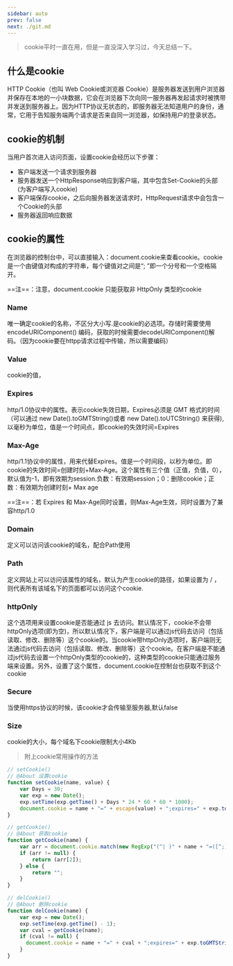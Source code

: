 ```yaml
---
sidebar: auto
prev: false
next: ./git.md
---
```



> cookie平时一直在用，但是一直没深入学习过，今天总结一下。

## 什么是cookie

HTTP Cookie（也叫 Web Cookie或浏览器 Cookie）是服务器发送到用户浏览器并保存在本地的一小块数据，它会在浏览器下次向同一服务器再发起请求时被携带并发送到服务器上。因为HTTP协议无状态的，即服务器无法知道用户的身份，通常，它用于告知服务端两个请求是否来自同一浏览器，如保持用户的登录状态。

## cookie的机制

当用户首次进入访问页面，设置cookie会经历以下步骤：

* 客户端发送一个请求到服务器 
* 服务器发送一个HttpResponse响应到客户端，其中包含Set-Cookie的头部(为客户端写入cookie) 
* 客户端保存cookie，之后向服务器发送请求时，HttpRequest请求中会包含一个Cookie的头部 
* 服务器返回响应数据

## cookie的属性

在浏览器的控制台中，可以直接输入：document.cookie来查看cookie。cookie是一个由键值对构成的字符串，每个键值对之间是“; ”即一个分号和一个空格隔开。

==注==：注意，document.cookie 只能获取非 HttpOnly 类型的cookie

### Name

唯一确定cookie的名称，不区分大小写.是cookie的必选项。存储时需要使用encodeURIComponent() 编码，获取的时候需要decodeURIComponent()解码。（因为cookie要在httpp请求过程中传输，所以需要编码）

### Value

cookie的值，



### Expires

http/1.0协议中的属性。表示cookie失效日期，Expires必须是 GMT 格式的时间（可以通过 new Date().toGMTString()或者 new Date().toUTCString() 来获得),以毫秒为单位，值是一个时间点，即cookie的失效时间=Expires

### Max-Age

http/1.1协议中的属性，用来代替Expires。值是一个时间段，以秒为单位。即cookie的失效时间=创建时刻+Max-Age。这个属性有三个值（正值，负值，0），默认值为-1，即有效期为session.负数：有效期session；0：删除cookie；正数：有效期为创建时刻+ Max age


==注==：若 Expires 和 Max-Age同时设置，则Max-Age生效，同时设置为了兼容http/1.0


### Domain

定义可以访问该cookie的域名，配合Path使用

### Path

定义网站上可以访问该属性的域名，默认为产生cookie的路径，如果设置为 / ，则代表所有该域名下的页面都可以访问这个cookie.


### httpOnly

这个选项用来设置cookie是否能通过 js 去访问。默认情况下，cookie不会带httpOnly选项(即为空)，所以默认情况下，客户端是可以通过js代码去访问（包括读取、修改、删除等）这个cookie的。当cookie带httpOnly选项时，客户端则无法通过js代码去访问（包括读取、修改、删除等）这个cookie。在客户端是不能通过js代码去设置一个httpOnly类型的cookie的，这种类型的cookie只能通过服务端来设置。另外，设置了这个属性，document.cookie在控制台也获取不到这个cookie

### Secure

当使用https协议的时候，该cookie才会传输至服务器,默认false

### Size

cookie的大小，每个域名下cookie限制大小4Kb

> 附上cookie常用操作的方法

```js
// setCookie()
// @About 设置cookie
function setCookie(name, value) {
    var Days = 30;
    var exp = new Date();
    exp.setTime(exp.getTime() + Days * 24 * 60 * 60 * 1000);
    document.cookie = name + "=" + escape(value) + ";expires=" + exp.toGMTString();
}

// getCookie()
// @About 获取cookie
function getCookie(name) {
    var arr = document.cookie.match(new RegExp("(^| )" + name + "=([^;]*)(;|$)"));
    if (arr != null) {
        return (arr[2]);
    } else {
        return "";
    }
}

// delCookie()
// @About 删除cookie
function delCookie(name) {
    var exp = new Date();
    exp.setTime(exp.getTime() - 1);
    var cval = getCookie(name);
    if (cval != null) {
      document.cookie = name + "=" + cval + ";expires=" + exp.toGMTString();
    }
}
```





